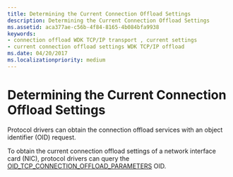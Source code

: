 ```yaml
---
title: Determining the Current Connection Offload Settings
description: Determining the Current Connection Offload Settings
ms.assetid: aca377ae-c56b-4f84-8165-4b084bfa9938
keywords:
- connection offload WDK TCP/IP transport , current settings
- current connection offload settings WDK TCP/IP offload
ms.date: 04/20/2017
ms.localizationpriority: medium
---
```


# Determining the Current Connection Offload Settings





Protocol drivers can obtain the connection offload services with an object identifier (OID) request.

To obtain the current connection offload settings of a network interface card (NIC), protocol drivers can query the [OID\_TCP\_CONNECTION\_OFFLOAD\_PARAMETERS](./oid-tcp-connection-offload-parameters.md) OID.

 

